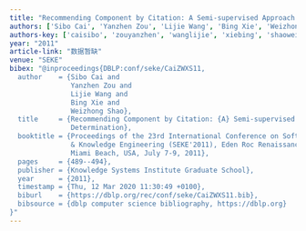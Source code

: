 ```yaml
---
title: "Recommending Component by Citation: A Semi-supervised Approach for Determination."
authors: ['Sibo Cai', 'Yanzhen Zou', 'Lijie Wang', 'Bing Xie', 'Weizhong Shao']
authors-key: ['caisibo', 'zouyanzhen', 'wanglijie', 'xiebing', 'shaoweizhong']
year: "2011"
article-link: "数据暂缺"
venue: "SEKE"
bibex: "@inproceedings{DBLP:conf/seke/CaiZWXS11,
  author    = {Sibo Cai and
               Yanzhen Zou and
               Lijie Wang and
               Bing Xie and
               Weizhong Shao},
  title     = {Recommending Component by Citation: {A} Semi-supervised Approach for
               Determination},
  booktitle = {Proceedings of the 23rd International Conference on Software Engineering
               & Knowledge Engineering (SEKE'2011), Eden Roc Renaissance,
               Miami Beach, USA, July 7-9, 2011},
  pages     = {489--494},
  publisher = {Knowledge Systems Institute Graduate School},
  year      = {2011},
  timestamp = {Thu, 12 Mar 2020 11:30:49 +0100},
  biburl    = {https://dblp.org/rec/conf/seke/CaiZWXS11.bib},
  bibsource = {dblp computer science bibliography, https://dblp.org}
}"
---
```

